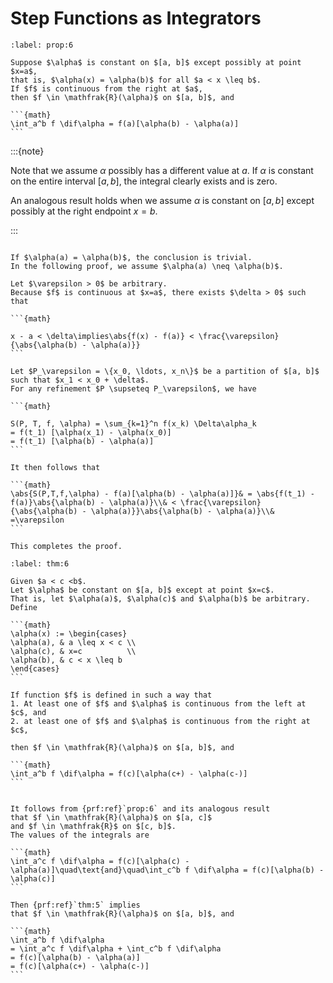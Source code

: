 # Step Functions as Integrators

````{prf:proposition} 
:label: prop:6

Suppose $\alpha$ is constant on $[a, b]$ except possibly at point $x=a$,
that is, $\alpha(x) = \alpha(b)$ for all $a < x \leq b$.
If $f$ is continuous from the right at $a$,
then $f \in \mathfrak{R}(\alpha)$ on $[a, b]$, and

```{math}
\int_a^b f \dif\alpha = f(a)[\alpha(b) - \alpha(a)]
```

````

:::{note}

Note that we assume $\alpha$ possibly has a different value at $a$.
If $\alpha$ is constant on the entire interval $[a, b]$,
the integral clearly exists and is zero.

An analogous result holds
when we assume $\alpha$ is constant on $[a, b]$ except possibly
at the right endpoint $x=b$.

:::

````{prf:proof}

If $\alpha(a) = \alpha(b)$, the conclusion is trivial.
In the following proof, we assume $\alpha(a) \neq \alpha(b)$.

Let $\varepsilon > 0$ be arbitrary.
Because $f$ is continuous at $x=a$, there exists $\delta > 0$ such that

```{math}

x - a < \delta\implies\abs{f(x) - f(a)} < \frac{\varepsilon}{\abs{\alpha(b) - \alpha(a)}}
```

Let $P_\varepsilon = \{x_0, \ldots, x_n\}$ be a partition of $[a, b]$
such that $x_1 < x_0 + \delta$.
For any refinement $P \supseteq P_\varepsilon$, we have

```{math}

S(P, T, f, \alpha) = \sum_{k=1}^n f(x_k) \Delta\alpha_k
= f(t_1) [\alpha(x_1) - \alpha(x_0)]
= f(t_1) [\alpha(b) - \alpha(a)]
```

It then follows that

```{math}
\abs{S(P,T,f,\alpha) - f(a)[\alpha(b) - \alpha(a)]}& = \abs{f(t_1) - f(a)}\abs{\alpha(b) - \alpha(a)}\\& < \frac{\varepsilon}{\abs{\alpha(b) - \alpha(a)}}\abs{\alpha(b) - \alpha(a)}\\& =\varepsilon
```

This completes the proof.

````

````{prf:theorem} 
:label: thm:6

Given $a < c <b$.
Let $\alpha$ be constant on $[a, b]$ except at point $x=c$.
That is, let $\alpha(a)$, $\alpha(c)$ and $\alpha(b)$ be arbitrary.
Define

```{math}
\alpha(x) := \begin{cases}
\alpha(a), & a \leq x < c \\
\alpha(c), & x=c          \\
\alpha(b), & c < x \leq b
\end{cases}
```

If function $f$ is defined in such a way that
1. At least one of $f$ and $\alpha$ is continuous from the left at $c$, and
2. at least one of $f$ and $\alpha$ is continuous from the right at $c$,

then $f \in \mathfrak{R}(\alpha)$ on $[a, b]$, and

```{math}
\int_a^b f \dif\alpha = f(c)[\alpha(c+) - \alpha(c-)]
```

````

````{prf:proof}

It follows from {prf:ref}`prop:6` and its analogous result
that $f \in \mathfrak{R}(\alpha)$ on $[a, c]$
and $f \in \mathfrak{R}$ on $[c, b]$.
The values of the integrals are

```{math}
\int_a^c f \dif\alpha = f(c)[\alpha(c) - \alpha(a)]\quad\text{and}\quad\int_c^b f \dif\alpha = f(c)[\alpha(b) - \alpha(c)]
```

Then {prf:ref}`thm:5` implies
that $f \in \mathfrak{R}(\alpha)$ on $[a, b]$, and

```{math}
\int_a^b f \dif\alpha
= \int_a^c f \dif\alpha + \int_c^b f \dif\alpha
= f(c)[\alpha(b) - \alpha(a)]
= f(c)[\alpha(c+) - \alpha(c-)]
```

````